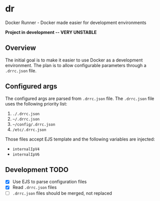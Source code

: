 # dr

Docker Runner - Docker made easier for development environments

**Project in development -- VERY UNSTABLE**

## Overview

The initial goal is to make it easier to use Docker as a development
environment. The plan is to allow configurable parameters through a `.drrc.json`
file.

## Configured args

The configured args are parsed from `.drrc.json` file. The `.drrc.json` file
uses the following priority list:

1. `./.drrc.json`
2. `~/.drrc.json`
3. `~/config/.drrc.json`
4. `/etc/.drrc.json`

Those files accept EJS template and the following variables are injected:

- `internalIpV4`
- `internalIpV6`

## Development TODO

- [x] Use EJS to parse configuration files
- [x] Read `.drrc.json` files
- [ ] `.drrc.json` files should be merged, not replaced

